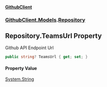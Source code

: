 #### [GithubClient](index 'index')
### [GithubClient.Models](GithubClient.Models 'GithubClient.Models').[Repository](GithubClient.Models.Repository 'GithubClient.Models.Repository')

## Repository.TeamsUrl Property

Github API Endpoint Url

```csharp
public string? TeamsUrl { get; set; }
```

#### Property Value
[System.String](https://docs.microsoft.com/en-us/dotnet/api/System.String 'System.String')